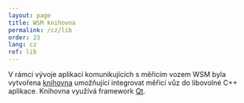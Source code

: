 ```yaml
---
layout: page
title: WSM knihovna
permalink: /cz/lib
order: 23
lang: cz
ref: lib
---
```


V rámci vývoje aplikací komunikujících s měřicím vozem WSM byla vytvořena
[knihovna](https://github.com/kmzbrnoI/wsm-lib-cpp-qt) umožňující integrovat
měřicí vůz do libovolné C++ aplikace. Knihovna využívá framework
[Qt](https://www.qt.io/).
